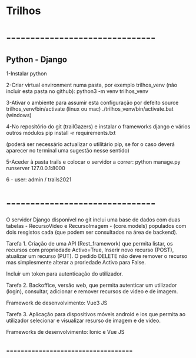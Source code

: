 
# Trilhos 

# -------------------------------
## Python - Django

1-Instalar python

2-Criar virtual environment numa pasta, por exemplo trilhos_venv (não incluir esta pasta no github):
python3 -m venv trilhos_venv

3-Ativar o ambiente para assumir esta configuração por defeito
source trilhos_venv/bin/activate  (linux ou mac)
./trilhos_venv/bin/activate.bat (windows)

4-No repositório do git (trailGazers) e instalar o frameworks django e vários outros módulos
pip install -r requirements.txt 

(poderá ser necessário actualizar o utilitário pip, se for o caso deverá aparecer no terminal uma sugestão nesse sentido)

5-Aceder à pasta trails e colocar o servidor a  correr:
python manage.py runserver 127.0.0.1:8000

6 - user: admin / trails2021

# -------------------------------

O servidor Django disponível no git inclui uma base de dados com duas tabelas - RecursoVideo e RecursoImagem - (core.models)  populados com dois resgistos cada (que podem ser consultados na área de backend).

Tarefa 1.
Criação de uma API (Rest_framework) que permita listar, os recursos com propriedade Activo=True,
Inserir novo recurso (POST), atualizar um recurso (PUT). 
O pedido DELETE não deve remover o recurso mas simplesmente alterar a proriedade Activo para False.

Incluir um token para autenticação do utilizador.


Tarefa 2. 
Backoffice, versão web, que permita autenticar um utilizador (login), consultar, adicionar e remover recursos de video e de imagem.

Framework de desenvolvimento: Vue3 JS


Tarefa 3.
Aplicação para dispositivos móveis android e ios que permita ao utilizador selecionar e visualizar resurso de imagem e de video.

Frameworks de desenvolvimento: Ionic e Vue JS

## -----------------------------------
